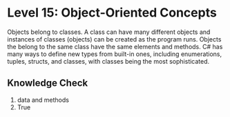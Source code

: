 # Level 15: Object-Oriented Concepts
Objects belong to classes. A class can have many different objects and instances of classes (objects) can be created as the program runs. Objects the belong to the same class have the same elements and methods. C# has many ways to define new types from built-in ones, including enumerations, tuples, structs, and classes, with classes being the most sophisticated. 

## Knowledge Check
1. data and methods
2. True
